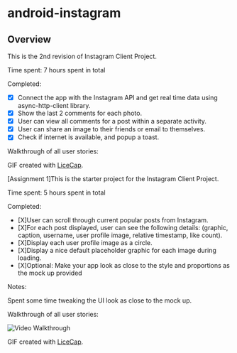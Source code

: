 # android-instagram

## Overview

This is the 2nd revision of Instagram Client Project.

Time spent: 7 hours spent in total

Completed: 

* [X] Connect the app with the Instagram API and get real time data using async-http-client library.
* [X] Show the last 2 comments for each photo.
* [X] User can view all comments for a post within a separate activity.
* [X] User can share an image to their friends or email to themselves.
* [X] Check if internet is available, and popup a toast.

Walkthrough of all user stories:


GIF created with [LiceCap](http://www.cockos.com/licecap/).


[Assignment 1]This is the starter project for the Instagram Client Project. 

Time spent: 5 hours spent in total

Completed:

* [X]User can scroll through current popular posts from Instagram.
* [X]For each post displayed, user can see the following details: (graphic, caption, username, user profile image, relative timestamp, like count).
* [X]Display each user profile image as a circle.
* [X]Display a nice default placeholder graphic for each image during loading.
* [X]Optional: Make your app look as close to the style and proportions as the mock up provided

Notes:

Spent some time tweaking the UI look as close to the mock up.

Walkthrough of all user stories:

<img src='http://i.imgur.com/yp4UosV.gif' title='Video Walkthrough' width='' alt='Video Walkthrough' />

GIF created with [LiceCap](http://www.cockos.com/licecap/).


